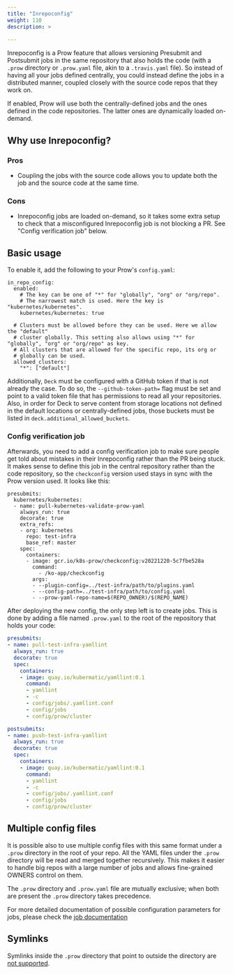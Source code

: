```yaml
---
title: "Inrepoconfig"
weight: 110
description: >
  
---
```


Inrepoconfig is a Prow feature that allows versioning Presubmit and Postsubmit
jobs in the same repository that also holds the code (with a `.prow` directory
or `.prow.yaml` file, akin to a `.travis.yaml` file). So instead of having all
your jobs defined centrally, you could instead define the jobs in a distributed
manner, coupled closely with the source code repos that they work on.

If enabled, Prow will use both the centrally-defined jobs and the ones defined
in the code repositories. The latter ones are dynamically loaded on-demand.

## Why use Inrepoconfig?

### Pros

- Coupling the jobs with the source code allows you to update both the job and
  the source code at the same time.

### Cons

- Inrepoconfig jobs are loaded on-demand, so it takes some extra setup to check
  that a misconfigured Inrepoconfig job is not blocking a PR. See "Config
  verification job" below.

## Basic usage

To enable it, add the following to your Prow's `config.yaml`:

```
in_repo_config:
  enabled:
    # The key can be one of "*" for "globally", "org" or "org/repo".
    # The narrowest match is used. Here the key is "kubernetes/kubernetes".
    kubernetes/kubernetes: true

  # Clusters must be allowed before they can be used. Here we allow the "default"
  # cluster globally. This setting also allows using "*" for "globally", "org" or "org/repo" as key.
  # All clusters that are allowed for the specific repo, its org or
  # globally can be used.
  allowed_clusters:
    "*": ["default"]
```

Additionally, `Deck` must be configured with a GitHub token if that is not already the case. To do
so, the `--github-token-path=` flag must be set and point to a valid token file that has permissions
to read all your repositories. Also, in order for Deck to serve content from storage locations not
defined in the default locations or centrally-defined jobs, those buckets must be listed
in `deck.additional_allowed_buckets`.

### Config verification job

Afterwards, you need to add a config verification job to make sure people get told about
mistakes in their Inrepoconfig rather than the PR being stuck. It makes sense to define this
job in the central repository rather than the code repository, so the `checkconfig` version used
stays in sync with the Prow version used. It looks like this:

```
presubmits:
  kubernetes/kubernetes:
  - name: pull-kubernetes-validate-prow-yaml
    always_run: true
    decorate: true
    extra_refs:
    - org: kubernetes
      repo: test-infra
      base_ref: master
    spec:
      containers:
      - image: gcr.io/k8s-prow/checkconfig:v20221220-5c7fbe528a
        command:
          - /ko-app/checkconfig
        args:
        - --plugin-config=../test-infra/path/to/plugins.yaml
        - --config-path=../test-infra/path/to/config.yaml
        - --prow-yaml-repo-name=$(REPO_OWNER)/$(REPO_NAME)
```

After deploying the new config, the only step left is to create jobs. This is done by adding a file
named `.prow.yaml` to the root of the repository that holds your code:

```yaml
presubmits:
- name: pull-test-infra-yamllint
  always_run: true
  decorate: true
  spec:
    containers:
    - image: quay.io/kubermatic/yamllint:0.1
      command:
      - yamllint
      - -c
      - config/jobs/.yamllint.conf
      - config/jobs
      - config/prow/cluster

postsubmits:
- name: push-test-infra-yamllint
  always_run: true
  decorate: true
  spec:
    containers:
    - image: quay.io/kubermatic/yamllint:0.1
      command:
      - yamllint
      - -c
      - config/jobs/.yamllint.conf
      - config/jobs
      - config/prow/cluster
```

## Multiple config files

It is possible also to use multiple config files with this same format under a `.prow`
directory in the root of your repo. All the YAML files under the `.prow` directory will
be read and merged together recursively. This makes it easier to handle big repos with
a large number of jobs and allows fine-grained OWNERS control on them.

The `.prow` directory and `.prow.yaml` file are mutually exclusive; when both are present the `.prow` directory takes precedence.

For more detailed documentation of possible configuration parameters for jobs, please check the [job documentation](/docs/jobs/)

## Symlinks

Symlinks inside the `.prow` directory that point to outside the directory are
[not
supported](https://github.com/kubernetes/test-infra/pull/30400#issuecomment-1773207300).
